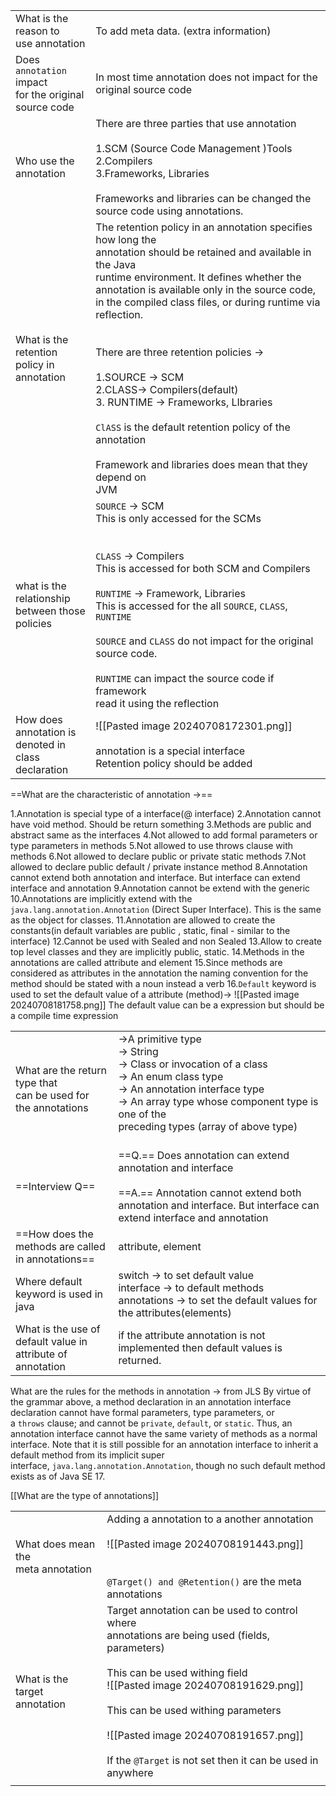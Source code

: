 
|                                                            |                                                                                                                                                                                                                                                                                                                                                                                                                                                                                                                                                                               |
| ---------------------------------------------------------- | ----------------------------------------------------------------------------------------------------------------------------------------------------------------------------------------------------------------------------------------------------------------------------------------------------------------------------------------------------------------------------------------------------------------------------------------------------------------------------------------------------------------------------------------------------------------------------- |
| What is the reason to<br>use annotation                    | To add meta data. (extra information)                                                                                                                                                                                                                                                                                                                                                                                                                                                                                                                                         |
| Does `annotation` impact<br>for the original source code   | In most time annotation does not impact for the <br>original source code                                                                                                                                                                                                                                                                                                                                                                                                                                                                                                      |
| Who use the annotation                                     | There are three parties that use annotation<br><br>1.SCM (Source Code Management )Tools<br>2.Compilers<br>3.Frameworks, Libraries<br><br>Frameworks and libraries can be changed the <br>source code using annotations.<br>                                                                                                                                                                                                                                                                                                                                                   |
| What is the retention <br>policy in  annotation            | The retention policy in an annotation specifies how long the <br>annotation should be retained and available in the Java <br>runtime environment. It defines whether the annotation is available only in the source code, in the compiled class files, or during runtime via reflection.<br><br><br>There are three retention policies -><br><br>1.SOURCE -> SCM<br>2.CLASS-> Compilers(default)<br>3. RUNTIME -> Frameworks, LIbraries<br><br>`ClASS` is the default retention policy of the annotation<br><br>Framework and libraries does mean that they depend on <br>JVM |
| what is the relationship <br>between those policies        | `SOURCE` -> SCM<br>This is only accessed for the SCMs<br><br><br>`CLASS` -> Compilers<br>This is accessed for both SCM and Compilers<br><br>`RUNTIME` -> Framework, Libraries<br>This is accessed for the all `SOURCE`, `CLASS`, `RUNTIME`<br><br>`SOURCE` and `CLASS` do not impact for the original<br>source code.<br><br>`RUNTIME` can impact the source code if framework<br>read it using the reflection                                                                                                                                                                |
| How does <br>annotation is denoted in class<br>declaration | ![[Pasted image 20240708172301.png]]<br><br>annotation is a special interface<br>Retention policy should be added                                                                                                                                                                                                                                                                                                                                                                                                                                                             |

==What are the characteristic of annotation ->==

1.Annotation is special type of a interface(@ interface)
2.Annotation cannot have void method. Should be return something
3.Methods are public and abstract same as the interfaces
4.Not allowed to add formal parameters or type parameters in methods
5.Not allowed to use throws clause with methods
6.Not allowed to declare public or private static methods
7.Not allowed to declare public default / private instance method
8.Annotation cannot extend both annotation and interface. But interface can extend interface and annotation
9.Annotation cannot be extend with the generic
10.Annotations are implicitly extend with the `java.lang.annotation.Annotation`
(Direct Super Interface). This is the same as the object for classes.
11.Annotation are allowed to create the constants(in default variables are public , static, final - similar to the interface)
12.Cannot be used with Sealed and non Sealed
13.Allow to create top level classes and they are implicitly public, static.
14.Methods in the annotations are called attribute and element
15.Since methods are considered as attributes in the annotation the naming convention for the method should be stated with a noun instead a verb
16.`Default` keyword is used to set the default value of a attribute  (method)->
![[Pasted image 20240708181758.png]]
The default value can be a expression but should be a compile time expression

|                                                                     |                                                                                                                                                                                                                                           |
| ------------------------------------------------------------------- | ----------------------------------------------------------------------------------------------------------------------------------------------------------------------------------------------------------------------------------------- |
| What are the return type that<br>can be used for<br>the annotations | ->A primitive type<br>-> String<br>-> Class or invocation of a class<br>-> An enum class type<br>-> An annotation interface type<br>-> An array type whose component type is one of the <br>preceding types (array of above type)<br><br> |
| ==Interview Q==<br>                                                 | ==Q.== Does annotation can extend annotation and interface<br><br>==A.== Annotation cannot extend both annotation and interface. But interface can extend interface and annotation<br>                                                    |
| ==How does the methods are called<br>in annotations==               | attribute, element                                                                                                                                                                                                                        |
| Where default <br>keyword is used in java                           | switch -> to set default value<br>interface -> to default methods<br>annotations -> to set the default values for the attributes(elements)<br>                                                                                            |
| What is the use of <br>default value in <br>attribute of annotation | if the attribute annotation is not implemented then default values is returned.                                                                                                                                                           |

What are the rules for the methods in annotation -> from JLS
By virtue of the grammar above, a method declaration in an annotation interface declaration cannot have formal parameters, type parameters, or a `throws` clause; and cannot be `private`, `default`, or `static`. Thus, an annotation interface cannot have the same variety of methods as a normal interface. Note that it is still possible for an annotation interface to inherit a default method from its implicit super interface, `java.lang.annotation.Annotation`, though no such default method exists as of Java SE 17.

[[What are the type of annotations]]

|                                       |                                                                                                                                                                                                                                                                                                                                            |
| ------------------------------------- | ------------------------------------------------------------------------------------------------------------------------------------------------------------------------------------------------------------------------------------------------------------------------------------------------------------------------------------------ |
| What does mean the<br>meta annotation | Adding a annotation to a another annotation<br><br>![[Pasted image 20240708191443.png]]<br><br><br>`@Target() and @Retention()` are the meta <br>annotations                                                                                                                                                                               |
| What is the target <br>annotation     | Target annotation can be used to control where <br>annotations are being used (fields, parameters)<br><br>This can be used withing field<br>![[Pasted image 20240708191629.png]]<br><br>This can be used withing parameters<br><br>![[Pasted image 20240708191657.png]]<br><br>If the `@Target` is not set then it can be used in anywhere |
|                                       |                                                                                                                                                                                                                                                                                                                                            |

